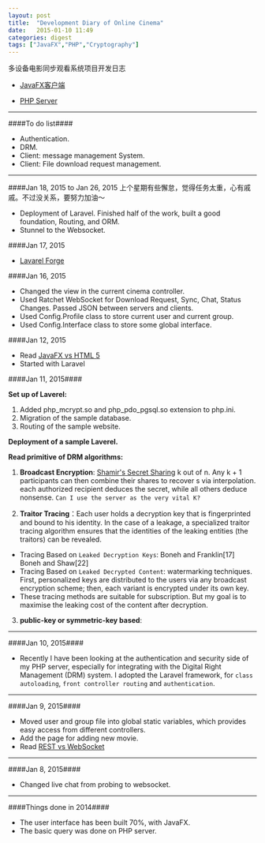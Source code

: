 ```yaml
---
layout: post
title:  "Development Diary of Online Cinema"
date:   2015-01-10 11:49
categories: digest
tags: ["JavaFX","PHP","Cryptography"]
---
```


多设备电影同步观看系统项目开发日志

*  [JavaFX客户端](https://github.com/SeffyVon/FYP_JavaFX_Client)

*  [PHP Server](https://github.com/SeffyVon/FYP_PHP_Server)

** **

####To do list####

* Authentication.
* DRM.
* Client: message management System.
* Client: File download request management.

** **

####Jan 18, 2015 to Jan 26, 2015
上个星期有些懈怠，觉得任务太重，心有戚戚。不过没关系，要努力加油～
* Deployment of Laravel. Finished half of the work, built a good foundation, Routing, and ORM. 
* Stunnel to the Websocket.

####Jan 17, 2015
* [Lavarel Forge](https://medium.com/laravel-4/forge-ssl-66b4252db7d8)

####Jan 16, 2015
* Changed the view in the current cinema controller.
* Used Ratchet WebSocket for Download Request, Sync, Chat, Status Changes. Passed JSON between servers and clients.
* Used Config.Profile class to store current user and current group.
* Used Config.Interface class to store some global interface.

####Jan 12, 2015
* Read [JavaFX vs HTML 5](http://www.slideshare.net/rcuprak/javafx-versus-html5-javaone-2014?related=1)
* Started with Laravel

####Jan 11, 2015####

**Set up of Laverel:**

1. Added php_mcrypt.so and php_pdo_pgsql.so extension to php.ini. 
2. Migration of the sample database. 
3. Routing of the sample website.

**Deployment of a sample Laverel.**

**Read primitive of DRM algorithms:**

1. **Broadcast Encryption**: [Shamir's Secret Sharing](http://en.wikipedia.org/wiki/Shamir%27s_Secret_Sharing) k out of n. Any k + 1 participants can then combine their shares to recover s via interpolation. each authorized recipient deduces the secret, while all others deduce nonsense. `Can I use the server as the very vital K?`

2. **Traitor Tracing**：Each user holds a decryption key that is fingerprinted and bound to his identity. In the case of a leakage, a specialized traitor tracing algorithm ensures that the identities of the leaking entities (the traitors) can be revealed.
* Tracing Based on `Leaked Decryption Keys`: Boneh and Franklin[17] Boneh and Shaw[22]
* Tracing Based on `Leaked Decrypted Content`: watermarking techniques. First, personalized keys are distributed to the users via any broadcast encryption scheme; then, each variant is encrypted under its own key.
* These tracing methods are suitable for subscription. But my goal is to maximise the leaking cost of the content after decryption.

3. **public-key or symmetric-key based**:

** **

####Jan 10, 2015####
* Recently I have been looking at the authentication and security side of my PHP server, especially for integrating with the Digital Right Management (DRM) system. I adopted the Laravel framework, for `class autoloading`, `front controller routing` and `authentication`.

** **

####Jan 9, 2015####
* Moved user and group file into global static variables, which provides easy access from different controllers.
* Add the page for adding new movie.
* Read [REST vs WebSocket](http://blog.arungupta.me/rest-vs-websocket-comparison-benchmarks/)

** **

####Jan 8, 2015####
* Changed live chat from probing to websocket. 

** **

####Things done in 2014####
* The user interface has been built 70%, with JavaFX.
* The basic query was done on PHP server.

